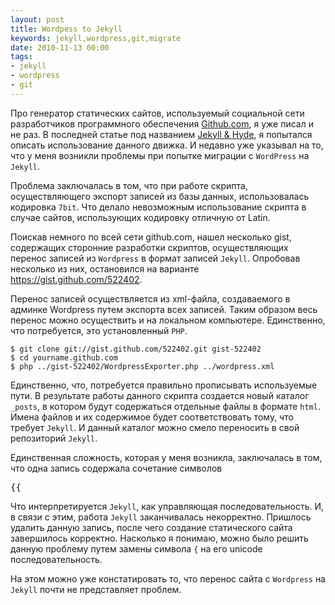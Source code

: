 ```yaml
---
layout: post
title: Wordpess to Jekyll
keywords: jekyll,wordpress,git,migrate
date: 2010-11-13 00:00
tags:
- jekyll
- wordpress
- git
---
```

Про генератор статических сайтов, используемый социальной сети разработчиков программного обеспечения <a href="http://www.github.com" rel="nofollow">Github.com</a>, я уже писал и не раз. В последней статье под названием <a href="/2010/11/13/jekyll-hyde/">Jekyll & Hyde</a>, я попытался описать использование данного движка. И недавно уже указывал на то, что у меня возникли проблемы при попытке миграции с <code>WordPress</code> на <code>Jekyll</code>.

Проблема заключалась в том, что при работе скрипта, осуществляющего экспорт записей из базы данных, использовалась кодировка <code>7bit</code>. Что делало невозможным использование скрипта в случае сайтов, использующих кодировку отличную от Latin. 

Поискав немного по всей сети github.com, нашел несколько gist, содержащих сторонние разработки скриптов, осуществляющих перенос записей из <code>Wordpress</code> в формат записей <code>Jekyll</code>. Опробовав несколько из них, остановился на варианте <a href="https://gist.github.com/522402" rel="nofollow">https://gist.github.com/522402</a>.

Перенос записей осуществляется из xml-файла, создаваемого в админке Wordpress путем экспорта всех записей. Таким образом весь перенос можно осуществить и на локальном компьютере. Единственно, что потребуется, это установленный <code>PHP</code>.

    $ git clone git://gist.github.com/522402.git gist-522402
    $ cd yourname.github.com
    $ php ../gist-522402/WordpressExporter.php ../wordpress.xml

Единственно, что, потребуется правильно прописывать используемые пути. В результате работы данного скрипта создается новый каталог <code>_posts</code>, в котором будут содержаться отдельные файлы в формате <code>html</code>. Имена файлов и их содержимое будет соответствовать тому, что требует <code>Jekyll</code>. И данный каталог можно смело переносить в свой репозиторий <code>Jekyll</code>.

Единственная сложность, которая у меня возникла, заключалась в том, что одна запись содержала сочетание символов
<pre>&#123;&#123;</pre>

Что интерпретируется <code>Jekyll</code>, как управляющая последовательность. И, в связи с этим, работа <code>Jekyll</code> заканчивалась некорректно. Пришлось удалить данную запись, после чего создание статического сайта завершилось корректно. Насколько я понимаю, можно было решить данную проблему путем замены символа <code>&#123;</code> на его unicode последовательность.

На этом можно уже констатировать то, что перенос сайта с <code>Wordpress</code> на <code>Jekyll</code> почти не представляет проблем.
